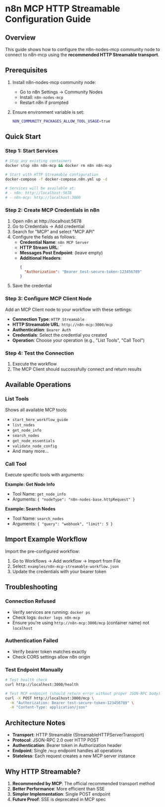 # n8n MCP HTTP Streamable Configuration Guide

## Overview

This guide shows how to configure the n8n-nodes-mcp community node to connect to n8n-mcp using the **recommended HTTP Streamable transport**.

## Prerequisites

1. Install n8n-nodes-mcp community node:
   - Go to n8n Settings → Community Nodes
   - Install: `n8n-nodes-mcp`
   - Restart n8n if prompted

2. Ensure environment variable is set:
   ```bash
   N8N_COMMUNITY_PACKAGES_ALLOW_TOOL_USAGE=true
   ```

## Quick Start

### Step 1: Start Services

```bash
# Stop any existing containers
docker stop n8n n8n-mcp && docker rm n8n n8n-mcp

# Start with HTTP Streamable configuration
docker-compose -f docker-compose.n8n.yml up -d

# Services will be available at:
# - n8n: http://localhost:5678
# - n8n-mcp: http://localhost:3000
```

### Step 2: Create MCP Credentials in n8n

1. Open n8n at http://localhost:5678
2. Go to Credentials → Add credential
3. Search for "MCP" and select "MCP API"
4. Configure the fields as follows:
   - **Credential Name**: `n8n MCP Server`
   - **HTTP Stream URL**: `
   - **Messages Post Endpoint**: (leave empty)
   - **Additional Headers**: 
     ```json
     {
       "Authorization": "Bearer test-secure-token-123456789"
     }
     ```
5. Save the credential

### Step 3: Configure MCP Client Node

Add an MCP Client node to your workflow with these settings:

- **Connection Type**: `HTTP Streamable`
- **HTTP Streamable URL**: `http://n8n-mcp:3000/mcp`
- **Authentication**: `Bearer Auth`
- **Credentials**: Select the credential you created
- **Operation**: Choose your operation (e.g., "List Tools", "Call Tool")

### Step 4: Test the Connection

1. Execute the workflow
2. The MCP Client should successfully connect and return results

## Available Operations

### List Tools
Shows all available MCP tools:
- `start_here_workflow_guide`
- `list_nodes`
- `get_node_info`
- `search_nodes`
- `get_node_essentials`
- `validate_node_config`
- And many more...

### Call Tool
Execute specific tools with arguments:

**Example: Get Node Info**
- Tool Name: `get_node_info`
- Arguments: `{ "nodeType": "n8n-nodes-base.httpRequest" }`

**Example: Search Nodes**
- Tool Name: `search_nodes`
- Arguments: `{ "query": "webhook", "limit": 5 }`

## Import Example Workflow

Import the pre-configured workflow:
1. Go to Workflows → Add workflow → Import from File
2. Select: `examples/n8n-mcp-streamable-workflow.json`
3. Update the credentials with your bearer token

## Troubleshooting

### Connection Refused
- Verify services are running: `docker ps`
- Check logs: `docker logs n8n-mcp`
- Ensure you're using `http://n8n-mcp:3000/mcp` (container name) not `localhost`

### Authentication Failed
- Verify bearer token matches exactly
- Check CORS settings allow n8n origin

### Test Endpoint Manually
```bash
# Test health check
curl http://localhost:3000/health

# Test MCP endpoint (should return error without proper JSON-RPC body)
curl -X POST http://localhost:3000/mcp \
  -H "Authorization: Bearer test-secure-token-123456789" \
  -H "Content-Type: application/json"
```

## Architecture Notes

- **Transport**: HTTP Streamable (StreamableHTTPServerTransport)
- **Protocol**: JSON-RPC 2.0 over HTTP POST
- **Authentication**: Bearer token in Authorization header
- **Endpoint**: Single `/mcp` endpoint handles all operations
- **Stateless**: Each request creates a new MCP server instance

## Why HTTP Streamable?

1. **Recommended by MCP**: The official recommended transport method
2. **Better Performance**: More efficient than SSE
3. **Simpler Implementation**: Single POST endpoint
4. **Future Proof**: SSE is deprecated in MCP spec